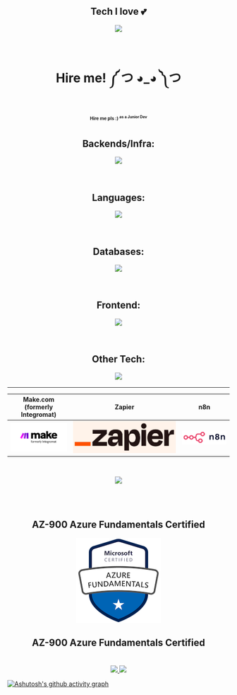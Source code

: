 <!-- ![header](microsoft-certified-azure-fundamentals-120.png) -->

<h2 align="center">Tech I love 💕</h2>
<p align="center">
  <a href="https://skillicons.dev">
    <img src="https://skillicons.dev/icons?i=go,supabase,postgres,svelte" />
  </a>
</p>

<br>

<h1 align="center"> Hire me! ༼ つ ◕_◕ ༽つ  </h1>
<h2 align="center"> <sub><sup><sub><sup> Hire me pls :) <sup> as a Junior Dev </sup> </sup></sub></sup></sub> </h2>



<h2 align="center">Backends/Infra:</h2>
<p align="center">
  <a href="https://skillicons.dev">
    <img src="https://skillicons.dev/icons?i=supabase,aws,azure,gcp,firebase,linux,docker,nginx,heroku" />
  </a>
</p>

<br>

<h2 align="center">Languages:</h2>
<p align="center">
  <a href="https://skillicons.dev">
    <img src="https://skillicons.dev/icons?i=js,go,ts,python,postgres,cs,java" />
  </a>
</p>

<br>

<h2 align="center">Databases:</h2>
<p align="center">
  <a href="https://skillicons.dev">
    <img src="https://skillicons.dev/icons?i=postgres,mysql,mongo,dynamodb" />
  </a>
</p>

<br>

<h2 align="center">Frontend:</h2>
<p align="center">
  <a href="https://skillicons.dev">
    <img src="https://skillicons.dev/icons?i=svelte,tailwind,js,ts,jquery,html,bootstrap,css" />
  </a>
</p>

<br>

<h2 align="center">Other Tech:</h2>


<p align="center">
  <a href="https://skillicons.dev">
    <img src="https://skillicons.dev/icons?i=dotnet,md,bash,graphql,gitlab,github,git" />
  </a>
</p>

---


Make.com (formerly Integromat) |          Zapier           |          n8n
:-----------------------------:|:-------------------------:|:------------:|
![make.com](make.png)  |  ![zapier](zapier.png)   |       ![n8n](n8n.png)
<br>
<p align="center">
  <a href="https://github.com/ryo-ma/github-profile-troph">
    <img src="https://github-profile-trophy.vercel.app/?username=alexislyndon&row=2&column=3&theme=dracula" />
  </a>
</p>


<!-- <p align="center">
  <a href="https://skillicons.dev">
    <img src="https://skillicons.dev/icons?i=js,go,ts,postgres,nodejs,express,py,aws,gcp,supabase,docker,svelte,tailwind,nginx,mysql,mongodb,linux,azure,redis,jquery,java,html,bootstrap,css,heroku,cs,dotnet,md,bash,graphql,gitlab,github,git,firebase" />
  </a>
</p> -->
<br>
<br>

<!-- <h2 align="center">Certifications</h2> -->
<h2 align="center">AZ-900 Azure Fundamentals Certified</h2>
<p align="center">
  <a href="https://www.credly.com/badges/424592ee-8af7-488d-bf20-ba5032e37eac/public_url">
    <img src="microsoft-certified-azure-fundamentals-192.png" />
  </a>
</p>
<h2 align="center">AZ-900 Azure Fundamentals Certified</h2>

#


<p align="center">
  <a href="https://github.com/anuraghazra/github-readme-stats">
    <img src="https://github-readme-stats.vercel.app/api?username=alexislyndon&count_private=true&theme=omni" />
<img src="https://github-readme-stats.vercel.app/api/top-langs/?username=alexislyndon&layout=compact&theme=github_dark&langs_count=10&exclude_repo=kasweb">
  </a>
</p>

[![Ashutosh's github activity graph](https://github-readme-activity-graph.cyclic.app/graph?username=alexislyndon&theme=github)](https://github.com/ashutosh00710/github-readme-activity-graph)
